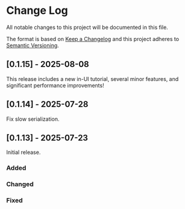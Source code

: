 # Change Log
All notable changes to this project will be documented in this file.

The format is based on [Keep a Changelog](http://keepachangelog.com/)
and this project adheres to [Semantic Versioning](http://semver.org/).

## [0.1.15] - 2025-08-08

This release includes a new in-UI tutorial, several minor features, and significant performance improvements!

## [0.1.14] - 2025-07-28

Fix slow serialization.

## [0.1.13] - 2025-07-23

Initial release.

### Added

### Changed

### Fixed
